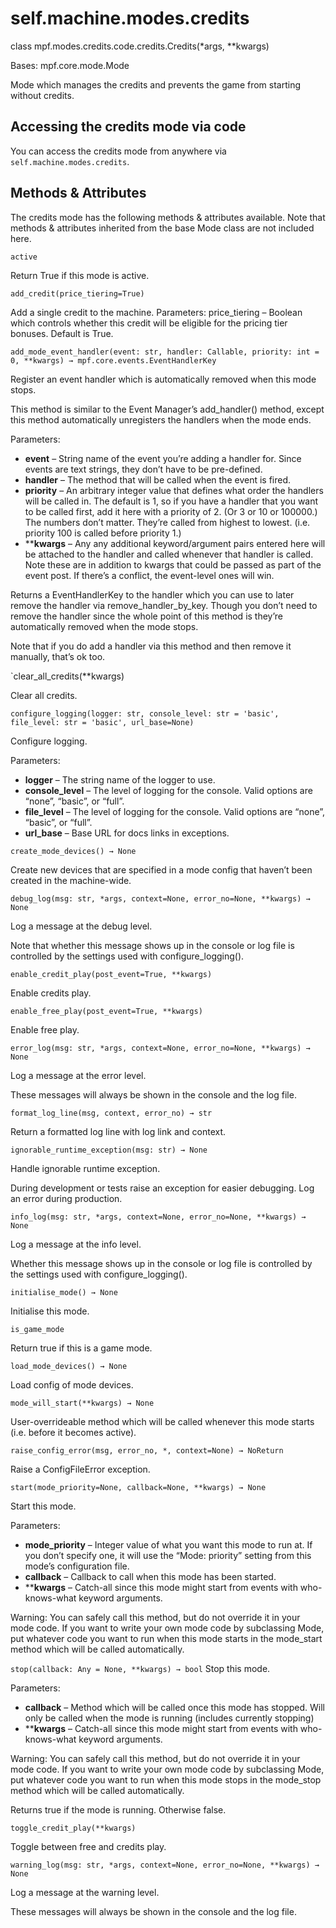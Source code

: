 
# self.machine.modes.credits

class mpf.modes.credits.code.credits.Credits(*args, **kwargs)

Bases: mpf.core.mode.Mode

Mode which manages the credits and prevents the game from starting without credits.

## Accessing the credits mode via code

You can access the credits mode from anywhere via `self.machine.modes.credits`.

## Methods & Attributes

The credits mode has the following methods & attributes available. Note that methods & attributes inherited from the base Mode class are not included here.

`active`

Return True if this mode is active.

`add_credit(price_tiering=True)`

Add a single credit to the machine.
Parameters:	price_tiering – Boolean which controls whether this credit will be eligible for the pricing tier bonuses. Default is True.

`add_mode_event_handler(event: str, handler: Callable, priority: int = 0, **kwargs) → mpf.core.events.EventHandlerKey`

Register an event handler which is automatically removed when this mode stops.

This method is similar to the Event Manager’s add_handler() method, except this method automatically unregisters the handlers when the mode ends.

Parameters:

* **event** – String name of the event you’re adding a handler for. Since events are text strings, they don’t have to be pre-defined.
* **handler** – The method that will be called when the event is fired.
* **priority** – An arbitrary integer value that defines what order the handlers will be called in. The default is 1, so if you have a handler that you want to be called first, add it here with a priority of 2. (Or 3 or 10 or 100000.) The numbers don’t matter. They’re called from highest to lowest. (i.e. priority 100 is called before priority 1.)
* ****kwargs** – Any any additional keyword/argument pairs entered here will be attached to the handler and called whenever that handler is called. Note these are in addition to kwargs that could be passed as part of the event post. If there’s a conflict, the event-level ones will win.

Returns a EventHandlerKey to the handler which you can use to later remove the handler via remove_handler_by_key. Though you don’t need to remove the handler since the whole point of this method is they’re automatically removed when the mode stops.

Note that if you do add a handler via this method and then remove it manually, that’s ok too.

`clear_all_credits(**kwargs)

Clear all credits.

`configure_logging(logger: str, console_level: str = 'basic', file_level: str = 'basic', url_base=None)`

Configure logging.

Parameters:

* **logger** – The string name of the logger to use.
* **console_level** – The level of logging for the console. Valid options are “none”, “basic”, or “full”.
* **file_level** – The level of logging for the console. Valid options are “none”, “basic”, or “full”.
* **url_base** – Base URL for docs links in exceptions.

`create_mode_devices() → None`

Create new devices that are specified in a mode config that haven’t been created in the machine-wide.

`debug_log(msg: str, *args, context=None, error_no=None, **kwargs) → None`

Log a message at the debug level.

Note that whether this message shows up in the console or log file is controlled by the settings used with configure_logging().

`enable_credit_play(post_event=True, **kwargs)`

Enable credits play.

`enable_free_play(post_event=True, **kwargs)`

Enable free play.

`error_log(msg: str, *args, context=None, error_no=None, **kwargs) → None`

Log a message at the error level.

These messages will always be shown in the console and the log file.

`format_log_line(msg, context, error_no) → str`

Return a formatted log line with log link and context.

`ignorable_runtime_exception(msg: str) → None`

Handle ignorable runtime exception.

During development or tests raise an exception for easier debugging. Log an error during production.

`info_log(msg: str, *args, context=None, error_no=None, **kwargs) → None`

Log a message at the info level.

Whether this message shows up in the console or log file is controlled by the settings used with configure_logging().

`initialise_mode() → None`

Initialise this mode.

`is_game_mode`

Return true if this is a game mode.

`load_mode_devices() → None`

Load config of mode devices.

`mode_will_start(**kwargs) → None`

User-overrideable method which will be called whenever this mode starts (i.e. before it becomes active).

`raise_config_error(msg, error_no, *, context=None) → NoReturn`

Raise a ConfigFileError exception.

`start(mode_priority=None, callback=None, **kwargs) → None`

Start this mode.

Parameters:

* **mode_priority** – Integer value of what you want this mode to run at. If you don’t specify one, it will use the “Mode: priority” setting from this mode’s configuration file.
* **callback** – Callback to call when this mode has been started.
* ****kwargs** – Catch-all since this mode might start from events with who-knows-what keyword arguments.

Warning: You can safely call this method, but do not override it in your mode code. If you want to write your own mode code by subclassing Mode, put whatever code you want to run when this mode starts in the mode_start method which will be called automatically.

`stop(callback: Any = None, **kwargs) → bool`
Stop this mode.

Parameters:

* **callback** – Method which will be called once this mode has stopped. Will only be called when the mode is running (includes currently stopping)
* ****kwargs** – Catch-all since this mode might start from events with who-knows-what keyword arguments.

Warning: You can safely call this method, but do not override it in your mode code. If you want to write your own mode code by subclassing Mode, put whatever code you want to run when this mode stops in the mode_stop method which will be called automatically.

Returns true if the mode is running. Otherwise false.

`toggle_credit_play(**kwargs)`

Toggle between free and credits play.

`warning_log(msg: str, *args, context=None, error_no=None, **kwargs) → None`

Log a message at the warning level.

These messages will always be shown in the console and the log file.

